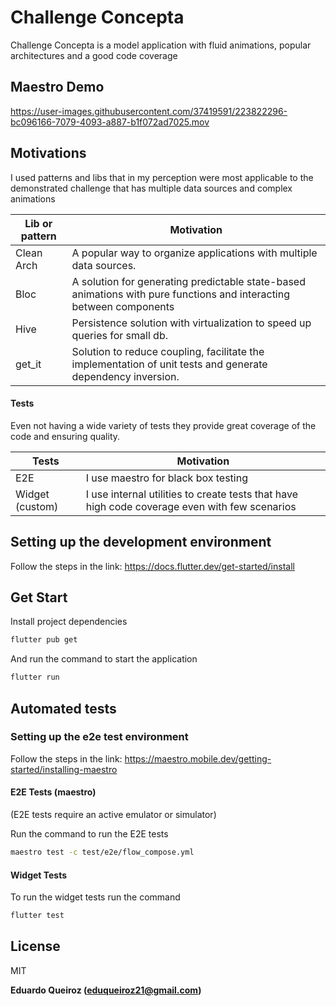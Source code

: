# Challenge Concepta

Challenge Concepta is a model application with fluid animations, popular architectures and a good code coverage

## Maestro Demo


https://user-images.githubusercontent.com/37419591/223822296-bc096166-7079-4093-a887-b1f072ad7025.mov


## Motivations

I used patterns and libs that in my perception were most applicable to the demonstrated challenge that has multiple data sources and complex animations

| Lib or pattern | Motivation                                                                                               |
| ------------- | ------------------------------------------------------------------------------------------------------------------- |
| Clean Arch    | A popular way to organize applications with multiple data sources.                                                  |
| Bloc          | A solution for generating predictable state-based animations with pure functions and interacting between components |
| Hive          | Persistence solution with virtualization to speed up queries for small db.                                          |
| get_it        | Solution to reduce coupling, facilitate the implementation of unit tests and generate dependency inversion.         |

#### Tests

Even not having a wide variety of tests they provide great coverage of the code and ensuring quality.

| Tests           | Motivation                                                                        |
| --------------- | --------------------------------------------------------------------------------------------- |
| E2E             | I use maestro for black box testing                                                           |
| Widget (custom) | I use internal utilities to create tests that have high code coverage even with few scenarios |

## Setting up the development environment

Follow the steps in the link: https://docs.flutter.dev/get-started/install

## Get Start

Install project dependencies

```sh
flutter pub get
```

And run the command to start the application

```sh
flutter run
```

## Automated tests

### Setting up the e2e test environment

Follow the steps in the link: https://maestro.mobile.dev/getting-started/installing-maestro

#### E2E Tests (maestro)

(E2E tests require an active emulator or simulator)

Run the command to run the E2E tests

```sh
maestro test -c test/e2e/flow_compose.yml
```

#### Widget Tests

To run the widget tests run the command

```sh
flutter test
```

## License

MIT

**Eduardo Queiroz (eduqueiroz21@gmail.com)**

[//]: # "These are reference links used in the body of this note and get stripped out when the markdown processor does its job. There is no need to format nicely because it shouldn't be seen. Thanks SO - http://stackoverflow.com/questions/4823468/store-comments-in-markdown-syntax"

